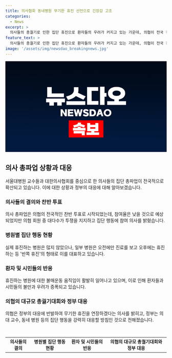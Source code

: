 ```yaml
---
title: 의사협회 동네병원 무기한 휴진 선언으로 긴장감 고조
categories:
  - News
excerpt: >
  의사들의 총궐기로 인한 집단 휴진으로 환자들의 우려가 커지고 있는 가운데, 의협이 전국 집단 휴진을 선언한 것에 대한 의사들의 찬반 투표결과와 실제 참여 현황, 대학병원 교수들의 무기한 휴진에 대한 상황, 환자들의 불만과 정부의 대응 등을 정리했다. 의사들의 요구가 받아들여지지 않으면 무기한 휴진에 들어갈 것이라고 밝혔던 의사협회의 총궐기 대회를 통해 의료계와 정부 간의 갈등이 가중되면서 환자들의 우려가 높아지고 있다.
feature_text: >
  의사들의 총궐기로 인한 집단 휴진으로 환자들의 우려가 커지고 있는 가운데, 의협이 전국 집단 휴진을 선언한 것에 대한 의사들의 찬반 투표결과와 실제 참여 현황, 대학병원 교수들의 무기한 휴진에 대한 상황, 환자들의 불만과 정부의 대응 등을 정리했다. 의사들의 요구가 받아들여지지 않으면 무기한 휴진에 들어갈 것이라고 밝혔던 의사협회의 총궐기 대회를 통해 의료계와 정부 간의 갈등이 가중되면서 환자들의 우려가 높아지고 있다.
image: '/assets/img/newsdao_breakingnews.jpg'
---
```


<p><img src="/assets/img/newsdao_breakingnews.jpg" alt="koreaapp 속보" /></p>

<h2 data-ke-size="size26">의사 총파업 상황과 대응</h2>

<p data-ke-size="size16">서울대병원 교수들과 대한의사협회를 중심으로 한 의사들의 집단 총파업이 전국적으로 확산되고 있습니다. 이에 대한 상황과 정부의 대응에 대해 알아보겠습니다.</p>

<h3>의사들의 결의와 찬반 투표</h3>

<p data-ke-size="size16">의사 총파업은 의협의 전국적인 찬반 투표로 시작되었는데, 참여율은 낮을 것으로 예상되었지만 의협 회원 중 대다수가 투쟁을 지지하고 집단 행동에 참여 의사를 밝혔습니다.</p>

<h3>병원별 집단 행동 현황</h3>

<p data-ke-size="size16">실제 휴진하는 병원은 많지 않았으나, 일부 병원은 오전에만 진료를 보고 오후에는 휴진하는 등 '반쪽 휴진'의 형태로 이를 대표하고 있습니다.</p>

<h3>환자 및 시민들의 반응</h3>

<p data-ke-size="size16">휴진하는 병원에 대한 불매운동 움직임이 활발히 일어나고 있으며, 이로 인해 환자들과 시민들의 불만과 우려가 증폭되고 있습니다.</p>

<h3>의협의 대규모 총궐기대회와 정부 대응</h3>

<p data-ke-size="size16">의협은 정부의 대응에 반발하여 무기한 휴진을 연장하겠다는 의사를 밝히고, 정부는 의대 교수, 동네 병원 등의 집단 행동을 강력히 대응할 방침인 것으로 전해졌습니다.</p>

<p data-ke-size="size16">&nbsp;</p>

<table>
<tbody>
<tr>
<td style="text-align: center; height: 17px;"><b>의사들의 결의</b></td>
<td style="text-align: center; height: 17px;"><b>병원별 집단 행동 현황</b></td>
<td style="text-align: center; height: 17px;"><b>환자 및 시민들의 반응</b></td>
<td style="text-align: center; height: 17px;"><b>의협의 대규모 총궐기대회와 정부 대응</b></td>
</tr>
</tbody>
</table>

